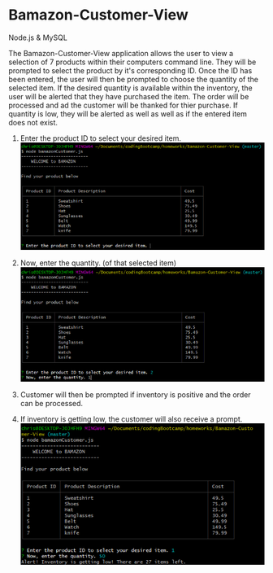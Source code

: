 # Bamazon-Customer-View
Node.js &amp; MySQL

The Bamazon-Customer-View application allows the user to view a selection of 7 products within their computers command line. They will be prompted to select the product by it's corresponding ID. Once the ID has been entered, the user will then be prompted to choose the quantity of the selected item. If the desired quantity is available within the inventory, the user will be alerted that they have purchased the item. The order will be processed and ad the customer will be thanked for thier purchase. If quantity is low, they will be alerted as well as well as if the entered item does not exist.

1. Enter the product ID to select your desired item.
![](./screenshots/id.PNG)

2. Now, enter the quantity. (of that selected item)
![](./screenshots/quantity.PNG)

3. Customer will then be prompted if inventory is positive and the order can be processed.

4. If inventory is getting low, the customer will also receive a prompt.
![](./screenshots/inventoryalert.PNG)
